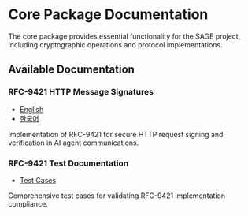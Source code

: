 # Core Package Documentation

The core package provides essential functionality for the SAGE project, including cryptographic operations and protocol implementations.

## Available Documentation

### RFC-9421 HTTP Message Signatures
- [English](./rfc9421-en.md)
- [한국어](./rfc9421-ko.md)

Implementation of RFC-9421 for secure HTTP request signing and verification in AI agent communications.

### RFC-9421 Test Documentation
- [Test Cases](./rfc-9421-test.md)

Comprehensive test cases for validating RFC-9421 implementation compliance.